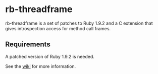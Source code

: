 # rb-threadframe

rb-threadframe is a set of patches to Ruby 1.9.2 and a C extension
that gives introspection access for method call frames.

## Requirements

A patched version of Ruby 1.9.2 is needed.

See the [wiki](http://github.com/rocky/rb-threadframe/wiki) for more information.
